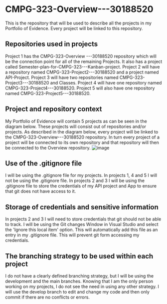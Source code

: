 # CMPG-323-Overview---30188520
This is the repository that will be used to describe all the projects in my Portfolio of Evidence. Every project will be linked to this repository. 

## Repositories used in projects
Project 1 has the CMPG-323-Overview ---30188520 repository which will be the connection point for all of the remaining Projects. It also has a project called Semester-plan-for-CMPG-323---Kanban-project.
Project 2 will have a repository named CMPG-323-Project2---30188520 and a project named API-Project.
Project 3 will have two repositories named CMPG-323-Project3---30188520 and Classes.
Project 4 will have one repository named CMPG-323-Project4---30188520.
Project 5 will  also have one repository named CMPG-323-Project5---30188520.

## Project and repository context
My Portfolio of Evidence will contain 5 projects as can be seen in the diagram below. These projects will consist out of repositories and/or projects. As described in the diagram below, every project will be linked to the CMPG-323-Overview---30188520 repository. In turn every project of a project will be connected to its own repository and that repository will then be connected to the Overview repository.
![image](https://user-images.githubusercontent.com/88189130/185105700-1f5b7778-629e-42b9-9830-b6b4ed39cc2c.png)

## Use of the .gitignore file
I will be using the .gitignore file for my projects. In projects 1, 4 and 5 I will not be using the .gitignore file. In projects 2 and 3 I will be using the .gitignore file to store the credentials of my API project and App to ensure that git does not have access to it.

## Storage of credentials and sensitive information
In projects 2 and 3 I will need to store credentials that git should not be able to track. I will be using the Git changes Window in Visual Studio and select the 'Ignore this local item' option. This will automatically add this file as an entry in my .gitignore file. This will prevent git form accessing my credentials.


## The branching strategy to be used within each project
I do not have a clearly defined branching strategy, but I will be using the development and the main branches. Knowing that I am the only person working on my projects, I do not see the need in using any other strategy. I will use the develop branch to edit and change my code and then only commit if there are no conflicts or errors.
